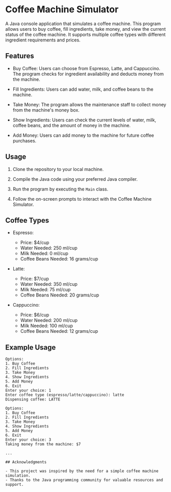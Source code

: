 # Coffee Machine Simulator

A Java console application that simulates a coffee machine. This program allows users to buy coffee, fill ingredients, take money, and view the current status of the coffee machine. It supports multiple coffee types with different ingredient requirements and prices.

## Features

- Buy Coffee: Users can choose from Espresso, Latte, and Cappuccino. The program checks for ingredient availability and deducts money from the machine.

- Fill Ingredients: Users can add water, milk, and coffee beans to the machine.

- Take Money: The program allows the maintenance staff to collect money from the machine's money box.

- Show Ingredients: Users can check the current levels of water, milk, coffee beans, and the amount of money in the machine.

- Add Money: Users can add money to the machine for future coffee purchases.

## Usage

1. Clone the repository to your local machine.

2. Compile the Java code using your preferred Java compiler.

3. Run the program by executing the `Main` class.

4. Follow the on-screen prompts to interact with the Coffee Machine Simulator.

## Coffee Types

- Espresso:
  - Price: $4/cup
  - Water Needed: 250 ml/cup
  - Milk Needed: 0 ml/cup
  - Coffee Beans Needed: 16 grams/cup

- Latte:
  - Price: $7/cup
  - Water Needed: 350 ml/cup
  - Milk Needed: 75 ml/cup
  - Coffee Beans Needed: 20 grams/cup

- Cappuccino:
  - Price: $6/cup
  - Water Needed: 200 ml/cup
  - Milk Needed: 100 ml/cup
  - Coffee Beans Needed: 12 grams/cup

## Example Usage

```shell
Options:
1. Buy Coffee
2. Fill Ingredients
3. Take Money
4. Show Ingredients
5. Add Money
6. Exit
Enter your choice: 1
Enter coffee type (espresso/latte/cappuccino): latte
Dispensing coffee: LATTE

Options:
1. Buy Coffee
2. Fill Ingredients
3. Take Money
4. Show Ingredients
5. Add Money
6. Exit
Enter your choice: 3
Taking money from the machine: $7

...

## Acknowledgments

- This project was inspired by the need for a simple coffee machine simulation.
- Thanks to the Java programming community for valuable resources and support.
